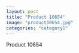 ```yaml
---
layout: post
title: "Product 10654"
image: "product10654.jpg"
categories: "category1"
---
```

Product 10654
